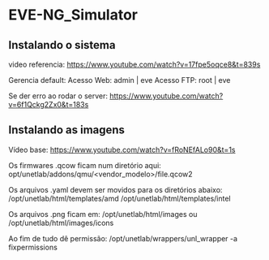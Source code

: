 # EVE-NG_Simulator
## Instalando o sistema
video referencia: https://www.youtube.com/watch?v=17fpe5oqce8&t=839s

Gerencia default:
	Acesso Web: admin | eve
	Acesso FTP: root | eve

Se der erro ao rodar o server: 
	https://www.youtube.com/watch?v=6f1Qckg2Zx0&t=183s

## Instalando as imagens 

Vídeo base: https://www.youtube.com/watch?v=fRoNEfALo90&t=1s

Os firmwares .qcow ficam num diretório aqui:
	opt/unetlab/addons/qmu/<vendor_modelo>/file.qcow2

Os arquivos .yaml devem ser movidos para os diretórios abaixo:
	/opt/unetlab/html/templates/amd
	/opt/unetlab/html/templates/intel

Os arquivos .png ficam em:
	/opt/unetlab/html/images
	ou
	/opt/unetlab/html/images/icons

Ao fim de tudo dê permissão:
	/opt/unetlab/wrappers/unl_wrapper -a fixpermissions
